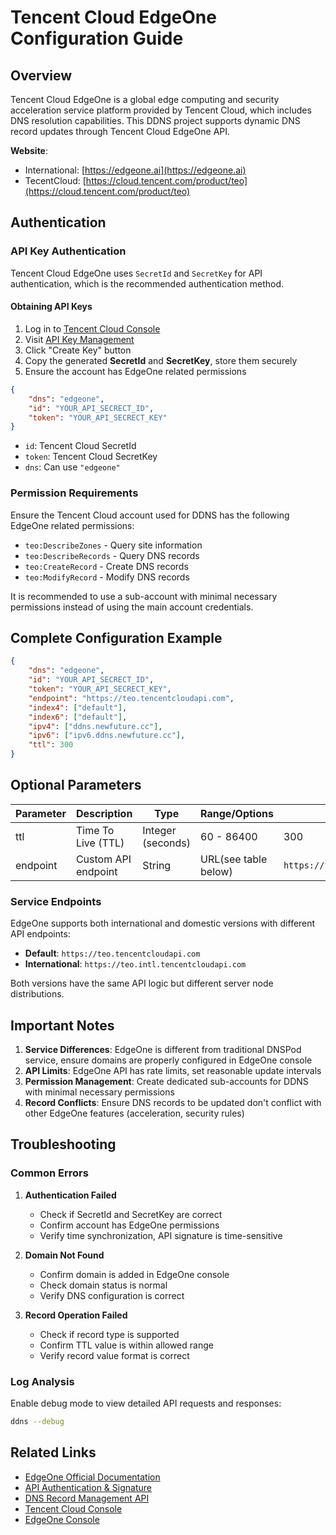 # Tencent Cloud EdgeOne Configuration Guide

## Overview

Tencent Cloud EdgeOne is a global edge computing and security acceleration service platform provided by Tencent Cloud, which includes DNS resolution capabilities. This DDNS project supports dynamic DNS record updates through Tencent Cloud EdgeOne API.

**Website**:

- International: [https://edgeone.ai](https://edgeone.ai)
- TecentCloud: [https://cloud.tencent.com/product/teo](https://cloud.tencent.com/product/teo)

## Authentication

### API Key Authentication

Tencent Cloud EdgeOne uses `SecretId` and `SecretKey` for API authentication, which is the recommended authentication method.

#### Obtaining API Keys

1. Log in to [Tencent Cloud Console](https://console.cloud.tencent.com/)
2. Visit [API Key Management](https://console.cloud.tencent.com/cam/capi)
3. Click "Create Key" button
4. Copy the generated **SecretId** and **SecretKey**, store them securely
5. Ensure the account has EdgeOne related permissions

```json
{
    "dns": "edgeone",
    "id": "YOUR_API_SECRECT_ID",
    "token": "YOUR_API_SECRECT_KEY"
}
```

- `id`: Tencent Cloud SecretId
- `token`: Tencent Cloud SecretKey
- `dns`: Can use `"edgeone"`

### Permission Requirements

Ensure the Tencent Cloud account used for DDNS has the following EdgeOne related permissions:

- `teo:DescribeZones` - Query site information
- `teo:DescribeRecords` - Query DNS records
- `teo:CreateRecord` - Create DNS records  
- `teo:ModifyRecord` - Modify DNS records

It is recommended to use a sub-account with minimal necessary permissions instead of using the main account credentials.

## Complete Configuration Example

```json
{
    "dns": "edgeone",
    "id": "YOUR_API_SECRECT_ID",
    "token": "YOUR_API_SECRECT_KEY",
    "endpoint": "https://teo.tencentcloudapi.com",
    "index4": ["default"],
    "index6": ["default"],
    "ipv4": ["ddns.newfuture.cc"],
    "ipv6": ["ipv6.ddns.newfuture.cc"],
    "ttl": 300
}
```

## Optional Parameters

| Parameter | Description | Type | Range/Options | Default |
|-----------|-------------|------|---------------|---------|
| ttl | Time To Live (TTL) | Integer (seconds) | 60 - 86400 | 300 |
| endpoint | Custom API endpoint | String | URL(see table below) | `https://teo.tencentcloudapi.com` |

### Service Endpoints

EdgeOne supports both international and domestic versions with different API endpoints:

- **Default**: `https://teo.tencentcloudapi.com`
- **International**: `https://teo.intl.tencentcloudapi.com`

Both versions have the same API logic but different server node distributions.

## Important Notes

1. **Service Differences**: EdgeOne is different from traditional DNSPod service, ensure domains are properly configured in EdgeOne console
2. **API Limits**: EdgeOne API has rate limits, set reasonable update intervals
3. **Permission Management**: Create dedicated sub-accounts for DDNS with minimal necessary permissions
4. **Record Conflicts**: Ensure DNS records to be updated don't conflict with other EdgeOne features (acceleration, security rules)

## Troubleshooting

### Common Errors

1. **Authentication Failed**
   - Check if SecretId and SecretKey are correct
   - Confirm account has EdgeOne permissions
   - Verify time synchronization, API signature is time-sensitive

2. **Domain Not Found**
   - Confirm domain is added in EdgeOne console
   - Check domain status is normal
   - Verify DNS configuration is correct

3. **Record Operation Failed**
   - Check if record type is supported
   - Confirm TTL value is within allowed range
   - Verify record value format is correct

### Log Analysis

Enable debug mode to view detailed API requests and responses:

```bash
ddns --debug
```

## Related Links

- [EdgeOne Official Documentation](https://edgeone.ai/zh/document)
- [API Authentication & Signature](https://edgeone.ai/zh/document/50458)
- [DNS Record Management API](https://edgeone.ai/zh/document/50484)
- [Tencent Cloud Console](https://console.cloud.tencent.com/)
- [EdgeOne Console](https://console.tencentcloud.com/edgeone)
